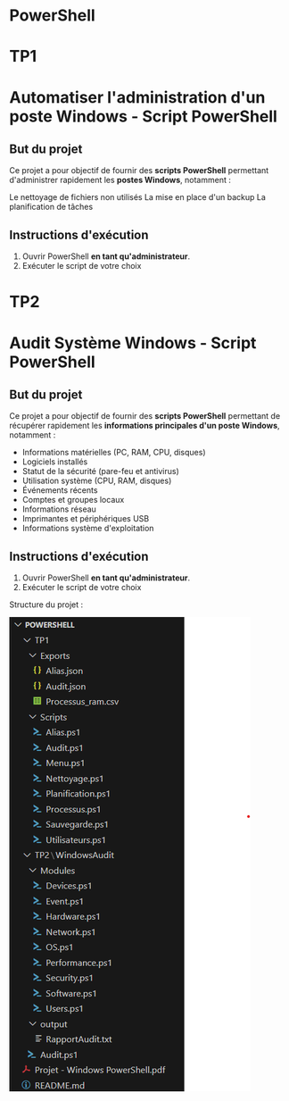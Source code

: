 # PowerShell 

# TP1
# Automatiser l'administration d'un poste Windows - Script PowerShell

##  But du projet 

Ce projet a pour objectif de fournir des **scripts PowerShell** permettant d'administrer rapidement les **postes Windows**, notamment :

Le nettoyage de fichiers non utilisés
La mise en place d'un backup
La planification de tâches

##  Instructions d'exécution

1. Ouvrir PowerShell **en tant qu'administrateur**.
2. Exécuter le script de votre choix



# TP2
# Audit Système Windows - Script PowerShell

##  But du projet 

Ce projet a pour objectif de fournir des **scripts PowerShell** permettant de récupérer rapidement les **informations principales d'un poste Windows**, notamment :

- Informations matérielles (PC, RAM, CPU, disques)
- Logiciels installés
- Statut de la sécurité (pare-feu et antivirus)
- Utilisation système (CPU, RAM, disques)
- Événements récents
- Comptes et groupes locaux
- Informations réseau
- Imprimantes et périphériques USB
- Informations système d'exploitation

##  Instructions d'exécution

1. Ouvrir PowerShell **en tant qu'administrateur**.
2. Exécuter le script de votre choix

Structure du projet :

![alt text](image.png)